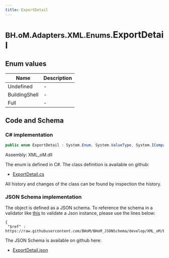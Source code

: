 ```yaml
---
title: ExportDetail
---
```


# <small>BH.oM.Adapters.XML.Enums.</small>**ExportDetail**



## Enum values

| Name            | Description                                                    |
|-----------------|----------------------------------------------------------------|
| Undefined |  -  |
| BuildingShell |  -  |
| Full |  -  |


## Code and Schema

### C# implementation

``` C# title="C#"
public enum ExportDetail : System.Enum, System.ValueType, System.IComparable, System.ISpanFormattable, System.IFormattable, System.IConvertible
```

Assembly: XML_oM.dll

The enum is defined in C#. The class definition is available on github:

- [ExportDetail.cs](https://github.com/BHoM/XML_Toolkit/blob/develop/XML_oM/Enums\ExportDetail.cs)

All history and changes of the class can be found by inspection the history.
### JSON Schema implementation

The object is defined as a JSON schema. To reference the schema in a validator like [this](https://www.jsonschemavalidator.net/) to validate a Json instance, please use the lines below:

``` { .json .copy .select } title="JSON Schema"
{
 "$ref" : https://raw.githubusercontent.com/BHoM/BHoM_JSONSchema/develop/XML_oM/Enums/ExportDetail.json}
```

The JSON Schema is available on github here:

- [ExportDetail.json](https://github.com/BHoM/BHoM_JSONSchema/blob/develop/XML_oM/Enums/ExportDetail.json)
